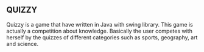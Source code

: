 <h2>QUIZZY</h2>

Quizzy is a game that have written in Java with swing library. This game is actually a competition about knowledge. Basically the user competes with herself by the quizzes of different categories such as sports, geography, art and science. 
